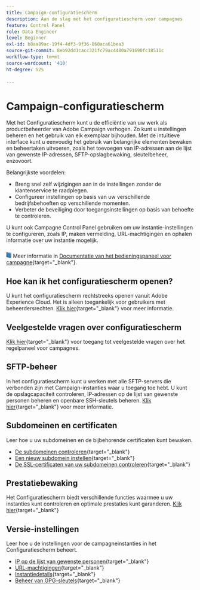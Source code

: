 ```yaml
---
title: Campaign-configuratiescherm
description: Aan de slag met het configuratiescherm voor campagnes
feature: Control Panel
role: Data Engineer
level: Beginner
exl-id: b8aa89ac-19f4-4df3-9f36-860aca61bea3
source-git-commit: 8eb92dd1cacc321fc79ac4480a791690fc18511c
workflow-type: tm+mt
source-wordcount: '410'
ht-degree: 52%

---
```


# Campaign-configuratiescherm

Met het Configuratiescherm kunt u de efficiëntie van uw werk als productbeheerder van Adobe Campaign verhogen. Zo kunt u instellingen beheren en het gebruik van elk exemplaar bijhouden. Met de intuïtieve interface kunt u eenvoudig het gebruik van belangrijke elementen bewaken en beheertaken uitvoeren, zoals het toevoegen van IP-adressen aan de lijst van gewenste IP-adressen, SFTP-opslagbewaking, sleutelbeheer, enzovoort.

Belangrijkste voordelen:

* Breng snel zelf wijzigingen aan in de instellingen zonder de klantenservice te raadplegen.
* Configureer instellingen op basis van uw verschillende bedrijfsbehoeften op verschillende momenten.
* Verbeter de beveiliging door toegangsinstellingen op basis van behoefte te controleren.

U kunt ook Campagne Control Panel gebruiken om uw instantie-instellingen te configureren, zoals IP, maken vermelding, URL-machtigingen en ophalen informatie over uw instantie mogelijk.

![](../assets/do-not-localize/book.png) Meer informatie in [Documentatie van het bedieningspaneel voor campagne](https://experienceleague.adobe.com/docs/control-panel/using/control-panel-home.html?lang=nl){target=&quot;_blank&quot;}.

## Hoe kan ik het configuratiescherm openen?

U kunt het configuratiescherm rechtstreeks openen vanuit Adobe Experience Cloud. Het is alleen toegankelijk voor gebruikers met beheerdersrechten. [Klik hier](https://experienceleague.adobe.com/docs/control-panel/using/discover-control-panel/accessing-control-panel.html?lang=nl){target=&quot;_blank&quot;} voor meer informatie.

## Veelgestelde vragen over configuratiescherm

[Klik hier](https://experienceleague.adobe.com/docs/control-panel/using/faq.html?lang=en#control-panel){target=&quot;_blank&quot;} voor toegang tot veelgestelde vragen over het regelpaneel voor campagnes.

## SFTP-beheer

In het configuratiescherm kunt u werken met alle SFTP-servers die verbonden zijn met Campaign-instanties waar u toegang toe hebt. U kunt de opslagcapaciteit controleren, IP-adressen op de lijst van gewenste personen beheren en openbare SSH-sleutels beheren. [Klik hier](https://experienceleague.adobe.com/docs/control-panel/using/sftp-management/about-sftp-management.html?lang=nl#sftp-management){target=&quot;_blank&quot;} voor meer informatie.

## Subdomeinen en certificaten

Leer hoe u uw subdomeinen en de bijbehorende certificaten kunt bewaken.

* [De subdomeinen controleren](https://experienceleague.adobe.com/docs/control-panel/using/subdomains-and-certificates/monitoring-subdomains.html){target=&quot;_blank&quot;}
* [Een nieuw subdomein instellen](https://experienceleague.adobe.com/docs/control-panel/using/subdomains-and-certificates/setting-up-new-subdomain.html){target=&quot;_blank&quot;}
* [De SSL-certificaten van uw subdomeinen controleren](https://experienceleague.adobe.com/docs/control-panel/using/subdomains-and-certificates/monitoring-ssl-certificates.html){target=&quot;_blank&quot;}

## Prestatiebewaking

Het Configuratiescherm biedt verschillende functies waarmee u uw instanties kunt controleren en optimale prestaties kunt garanderen. [Klik hier](https://experienceleague.adobe.com/docs/control-panel/using/performance-monitoring/about-performance-monitoring.html?lang=nl){target=&quot;_blank&quot;}


## Versie-instellingen

Leer hoe u de instellingen voor de campagneinstanties in het Configuratiescherm beheert.
* [IP op de lijst van gewenste personen](https://experienceleague.adobe.com/docs/control-panel/using/instances-settings/ip-allow-listing-instance-access.html){target=&quot;_blank&quot;}
* [URL-machtigingen](https://experienceleague.adobe.com/docs/control-panel/using/instances-settings/url-permissions.html){target=&quot;_blank&quot;}
* [Instantiedetails](https://experienceleague.adobe.com/docs/control-panel/using/instances-settings/instance-details.html){target=&quot;_blank&quot;}
* [Beheer van GPG-sleutels](https://experienceleague.adobe.com/docs/control-panel/using/instances-settings/gpg-keys-management.html){target=&quot;_blank&quot;}
